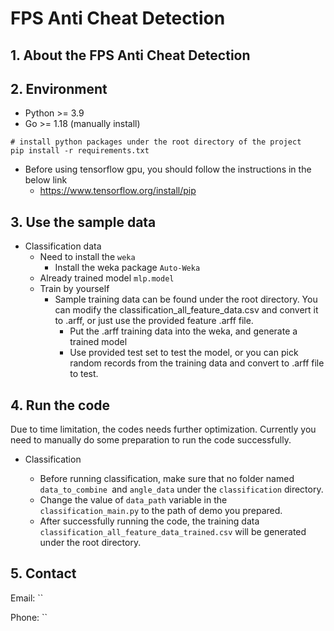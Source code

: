 # FPS Anti Cheat Detection

## 1. About the FPS Anti Cheat Detection





## 2. Environment

- Python >= 3.9
- Go >= 1.18 (manually install)

```shell
# install python packages under the root directory of the project
pip install -r requirements.txt
```

- Before using tensorflow gpu, you should follow the instructions in the below link
  - https://www.tensorflow.org/install/pip

## 3. Use the sample data

- Classification data
  - Need to install the `weka`
    - Install the weka package `Auto-Weka`
  - Already trained model `mlp.model`
  - Train by yourself
    - Sample training data can be found under the root directory. You can modify the classification_all_feature_data.csv and convert it to .arff, or just use the provided feature .arff file. 
      - Put the .arff training data into the weka, and generate a trained model
      - Use provided test set to test the model, or you can pick random records from the training data and convert to .arff file to test.





## 4. Run the code

Due to time limitation, the codes needs further optimization. Currently you need to manually do some preparation to run the code successfully.

- Classification

  - Before running classification, make sure that no folder named `data_to_combine `and `angle_data` under the `classification` directory.
  - Change the value of `data_path` variable in the `classification_main.py` to the path of demo you prepared.
  - After successfully running the code, the training data `classification_all_feature_data_trained.csv` will be generated under the root directory.

  

## 5. Contact

Email: ``

Phone: ``
